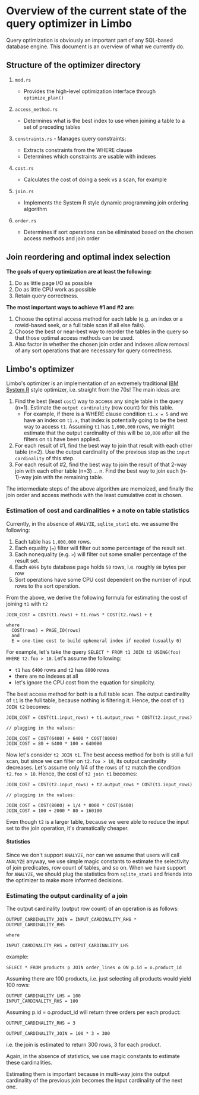 # Overview of the current state of the query optimizer in Limbo

Query optimization is obviously an important part of any SQL-based database engine. This document is an overview of what we currently do.

## Structure of the optimizer directory

1. `mod.rs`
   - Provides the high-level optimization interface through `optimize_plan()`

2. `access_method.rs`
   - Determines what is the best index to use when joining a table to a set of preceding tables

3. `constraints.rs` - Manages query constraints:
   - Extracts constraints from the WHERE clause
   - Determines which constraints are usable with indexes

4. `cost.rs`
   - Calculates the cost of doing a seek vs a scan, for example

5. `join.rs`
   - Implements the System R style dynamic programming join ordering algorithm

6. `order.rs`
   - Determines if sort operations can be eliminated based on the chosen access methods and join order

## Join reordering and optimal index selection

**The goals of query optimization are at least the following:**

1. Do as little page I/O as possible
2. Do as little CPU work as possible
3. Retain query correctness.

**The most important ways to achieve #1 and #2 are:**

1. Choose the optimal access method for each table (e.g. an index or a rowid-based seek, or a full table scan if all else fails).
2. Choose the best or near-best way to reorder the tables in the query so that those optimal access methods can be used.
3. Also factor in whether the chosen join order and indexes allow removal of any sort operations that are necessary for query correctness.

## Limbo's optimizer

Limbo's optimizer is an implementation of an extremely traditional [IBM System R](https://www.cs.cmu.edu/~15721-f24/slides/02-Selinger-SystemR-opt.pdf) style optimizer,
i.e. straight from the 70s! The main ideas are:

1. Find the best (least `cost`) way to access any single table in the query (n=1). Estimate the `output cardinality` (row count) for this table.
    - For example, if there is a WHERE clause condition `t1.x = 5` and we have an index on `t1.x`, that index is potentially going to be the best way to access `t1`. Assuming `t1` has `1,000,000` rows, we might estimate that the output cardinality of this will be `10,000` after all the filters on `t1` have been applied.
2. For each result of #1, find the best way to join that result with each other table (n=2). Use the output cardinality of the previous step as the `input cardinality` of this step.
3. For each result of #2, find the best way to join the result of that 2-way join with each other table (n=3)
...
n. Find the best way to join each (n-1)-way join with the remaining table.

The intermediate steps of the above algorithm are memoized, and finally the join order and access methods with the least cumulative cost is chosen.

### Estimation of cost and cardinalities + a note on table statistics

Currently, in the absence of `ANALYZE`, `sqlite_stat1` etc. we assume the following:

1. Each table has `1,000,000` rows.
2. Each equality (`=`) filter will filter out some percentage of the result set.
3. Each nonequality (e.g. `>`) will filter out some smaller percentage of the result set.
4. Each `4096` byte database page holds `50` rows, i.e. roughly `80` bytes per row 
5. Sort operations have some CPU cost dependent on the number of input rows to the sort operation.

From the above, we derive the following formula for estimating the cost of joining `t1` with `t2`

```
JOIN_COST = COST(t1.rows) + t1.rows * COST(t2.rows) + E

where
  COST(rows) = PAGE_IO(rows)
  and
  E = one-time cost to build ephemeral index if needed (usually 0)
```

For example, let's take the query `SELECT * FROM t1 JOIN t2 USING(foo) WHERE t2.foo > 10`. Let's assume the following:

- `t1` has `6400` rows and `t2` has `8000` rows
- there are no indexes at all
- let's ignore the CPU cost from the equation for simplicity.

The best access method for both is a full table scan. The output cardinality of `t1` is the full table, because nothing is filtering it. Hence, the cost of `t1 JOIN t2` becomes:

```
JOIN_COST = COST(t1.input_rows) + t1.output_rows * COST(t2.input_rows)

// plugging in the values:

JOIN_COST = COST(6400) + 6400 * COST(8000)
JOIN_COST = 80 + 6400 * 100 = 640080
```

Now let's consider `t2 JOIN t1`. The best access method for both is still a full scan, but since we can filter on `t2.foo > 10`, its output cardinality decreases. Let's assume only 1/4 of the rows of `t2` match the condition `t2.foo > 10`. Hence, the cost of `t2 join t1` becomes:

```
JOIN_COST = COST(t2.input_rows) + t2.output_rows * COST(t1.input_rows)

// plugging in the values:

JOIN_COST = COST(8000) + 1/4 * 8000 * COST(6400)
JOIN_COST = 100 + 2000 * 80 = 160100
```

Even though `t2` is a larger table, because we were able to reduce the input set to the join operation, it's dramatically cheaper.

#### Statistics

Since we don't support `ANALYZE`, nor can we assume that users will call `ANALYZE` anyway, we use simple magic constants to estimate the selectivity of join predicates, row count of tables, and so on. When we have support for `ANALYZE`, we should plug the statistics from `sqlite_stat1` and friends into the optimizer to make more informed decisions.

### Estimating the output cardinality of a join

The output cardinality (output row count) of an operation is as follows:

```
OUTPUT_CARDINALITY_JOIN = INPUT_CARDINALITY_RHS * OUTPUT_CARDINALITY_RHS

where

INPUT_CARDINALITY_RHS = OUTPUT_CARDINALITY_LHS
```

example:

```
SELECT * FROM products p JOIN order_lines o ON p.id = o.product_id
```
Assuming there are 100 products, i.e. just selecting all products would yield 100 rows:

```
OUTPUT_CARDINALITY_LHS = 100
INPUT_CARDINALITY_RHS = 100
```

Assuming p.id = o.product_id will return three orders per each product:

```
OUTPUT_CARDINALITY_RHS = 3

OUTPUT_CARDINALITY_JOIN = 100 * 3 = 300
```
i.e. the join is estimated to return 300 rows, 3 for each product.

Again, in the absence of statistics, we use magic constants to estimate these cardinalities.

Estimating them is important because in multi-way joins the output cardinality of the previous join becomes the input cardinality of the next one.
